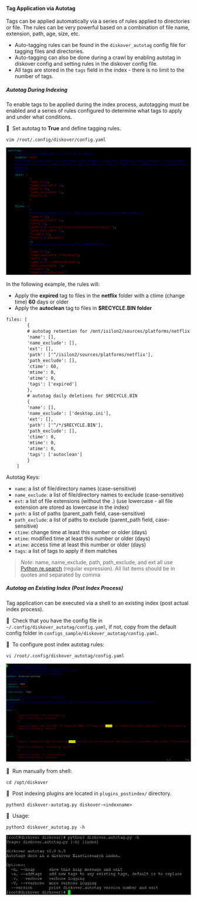 <p id="tags_application_autotag"></p>

#### Tag Application via Autotag

Tags can be applied automatically via a series of rules applied to directories or file. The rules can be very powerful based on a combination of file name, extension, path, age, size, etc.

- Auto-tagging rules can be found in the `diskover_autotag` config file for tagging files and directories.
- Auto-tagging can also be done during a crawl by enabling autotag in diskover config and setting rules in the diskover config file.
- All tags are stored in the `tags` field in the index - there is no limit to the number of tags.


##### Autotag During Indexing

To enable tags to be applied during the index process, autotagging must be enabled and a series of rules configured to determine what tags to apply and under what conditions.

🔴 &nbsp;Set autotag to **True** and define tagging rules.
```
vim /root/.config/diskover/config.yaml
```

![Image: YALM Autotags Configuration](images/image_tags_autotags_config_rules.png)

In the following example, the rules will:

- Apply the **expired** tag to files in the **netflix** folder with a ctime (change time) **60** days or older
- Apply the **autoclean** tag to files in **$RECYCLE.BIN folder**

```
files: [
        {
        # autotag retention for /mnt/isilon2/sources/platforms/netflix
        'name': [],
        'name_exclude': [],
        'ext': [],
        'path': ['^/isilon2/sources/platforms/netflix'],
        'path_exclude': [],
        'ctime': 60,
        'mtime': 0,
        'atime': 0,
        'tags': ['expired']
        },
        # autotag daily deletions for $RECYCLE.BIN
        {
        'name': [],
        'name_exclude': ['desktop.ini'],
        'ext': [],
        'path': ['^/*/$RECYCLE.BIN'],
        'path_exclude': [],
        'ctime': 0,
        'mtime': 0,
        'atime': 0,
        'tags': ['autoclean']
        }
    ]
```

Autotag Keys:

- `name`: a list of file/directory names (case-sensitive)
- `name_exclude`: a list of file/directory names to exclude (case-sensitive)
- `ext`: a list of file extensions (without the .) (use lowercase - all file extension are stored as lowercase in the index)
- `path`: a list of paths (parent_path field, case-sensitive)
- `path_exclude`: a list of paths to exclude (parent_path field, case-sensitive)
- `ctime`: change time at least this number or older (days)
- `mtime`: modified time at least this number or older (days)
- `atime`: access time at least this number or older (days)
- `tags`: a list of tags to apply if item matches

> _Note:_ name, name_exclude, path, path_exclude, and ext all use [Python re.search](https://docs.python.org/3.7/library/re.html) (regular expression).
> All list items should be in quotes and separated by comma


##### Autotag an Existing Index (Post Index Process)

Tag application can be executed via a shell to an existing index (post actual index process).

🔴 &nbsp;Check that you have the config file in `~/.config/diskover_autotag/config.yaml`, if not, copy from the default config folder in `configs_sample/diskover_autotag/config.yaml`.

🔴 &nbsp;To configure post index autotag rules:
```
vi /root/.config/diskover_autotag/config.yaml
```

![Image: YALM Autotags Post-Index Configuration](images/image_tags_autotags_post_index_rules.png)

🔴 &nbsp;Run manually from shell:
```
cd /opt/diskover
```

🔴 &nbsp;Post indexing plugins are located in `plugins_postindex/` directory.
```
python3 diskover-autotag.py diskover-<indexname>
```

🔴 &nbsp;Usage:
```
python3 diskover_autotag.py -h
```
<img src="images/image_tags_autotags_post_index_usage.png" width="750">
